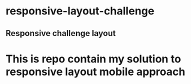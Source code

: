 # responsive-layout-challenge
## Responsive challenge layout
# This is repo contain my solution to responsive layout mobile approach
